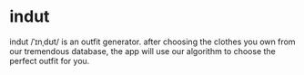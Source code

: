 # indut
indut /ˈɪnˌdʊt/ is an outfit generator. after choosing the clothes you own from our tremendous database, the app will use our algorithm to choose the perfect outfit for you.
